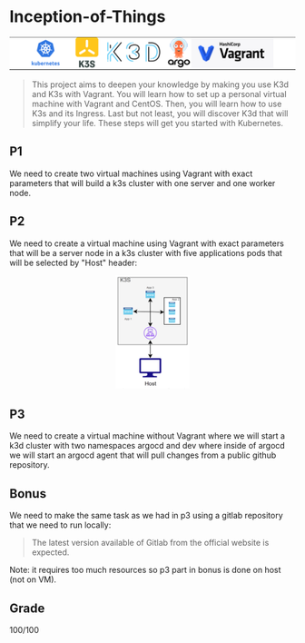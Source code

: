 # Inception-of-Things

<p align="center">
  <img src="readme_images/logos.png" title="k8s logo">
</p>

> This project aims to deepen your knowledge by making you use K3d and K3s with
Vagrant. You will learn how to set up a personal virtual machine with Vagrant and CentOS. Then, you will learn how to use K3s and its Ingress. Last but not least, you will discover K3d that will simplify your life. These steps will get you started with Kubernetes.

## P1

We need to create two virtual machines using Vagrant with exact parameters that will build a k3s cluster with one server and one worker node.

## P2

We need to create a virtual machine using Vagrant with exact parameters that will be a server node in a k3s cluster with five applications pods that will be selected by "Host" header:

<p align="center">
  <img src="readme_images/p2.png" width="130" height="200" title="p2">
</p>

## P3

We need to create a virtual machine without Vagrant where we will start a k3d cluster with two namespaces argocd and dev where inside of argocd we will start an argocd agent that will pull changes from a public github repository.

## Bonus

We need to make the same task as we had in p3 using a gitlab repository that we need to run locally:

> The latest version available of Gitlab from the official website is expected.

Note: it requires too much resources so p3 part in bonus is done on host (not on VM).

## Grade
100/100